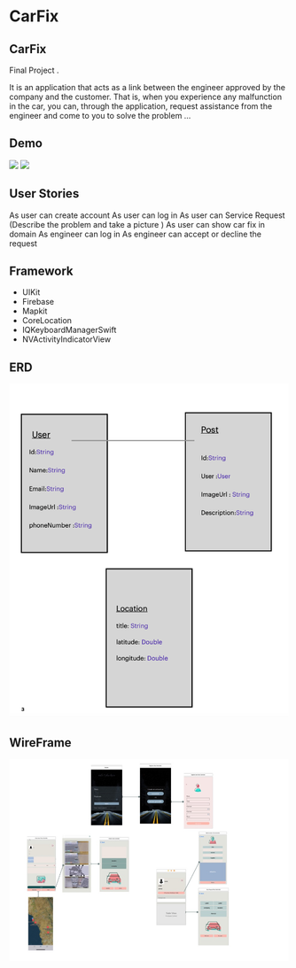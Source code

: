 # CarFix

## CarFix
 Final Project .
 
 It is an application that acts as a link between the engineer approved by the company and the customer. That is, when you experience any malfunction in the car, you can, through the application, request assistance from the engineer and come to you to solve the problem …

## Demo

![](Customer_Light_Arabic.gif)
![](Engineer_Dark_English.gif)

## User Stories

As user can create account 
As user can log in
As user can Service Request  
(Describe the problem and take a picture )
As user can show car fix in domain
As engineer can log in
As engineer can accept or decline the request

## Framework

- UIKit
- Firebase
- Mapkit
- CoreLocation
- IQKeyboardManagerSwift
- NVActivityIndicatorView

## ERD 

![](ERD.jpg)

## WireFrame

![](Frame.jpg)
